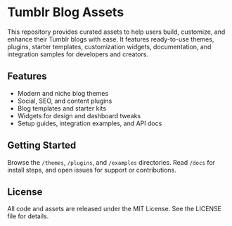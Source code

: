 # Tumblr Blog Assets

This repository provides curated assets to help users build, customize, and enhance their Tumblr blogs with ease. It features ready-to-use themes, plugins, starter templates, customization widgets, documentation, and integration samples for developers and creators.

## Features
- Modern and niche blog themes
- Social, SEO, and content plugins
- Blog templates and starter kits
- Widgets for design and dashboard tweaks
- Setup guides, integration examples, and API docs

## Getting Started
Browse the `/themes`, `/plugins`, and `/examples` directories. Read `/docs` for install steps, and open issues for support or contributions.

## License
All code and assets are released under the MIT License. See the LICENSE file for details.
